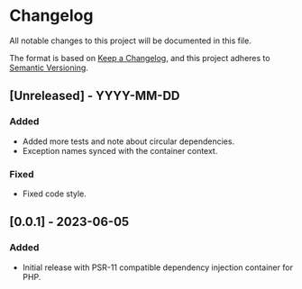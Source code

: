 # Changelog

All notable changes to this project will be documented in this file.

The format is based on [Keep a Changelog](https://keepachangelog.com/en/1.1.0/),
and this project adheres to [Semantic Versioning](https://semver.org/spec/v2.0.0.html).

## [Unreleased] - YYYY-MM-DD

### Added

- Added more tests and note about circular dependencies.
- Exception names synced with the container context.

### Fixed

- Fixed code style.

## [0.0.1] - 2023-06-05

### Added

- Initial release with PSR-11 compatible dependency injection container for PHP.
